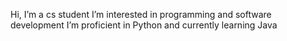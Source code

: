 Hi, I’m a cs student
I’m interested in programming and software development
I’m proficient in Python and currently learning Java


<!---
yhuuc/yhuuc is a ✨ special ✨ repository because its `README.md` (this file) appears on your GitHub profile.
You can click the Preview link to take a look at your changes.
--->
